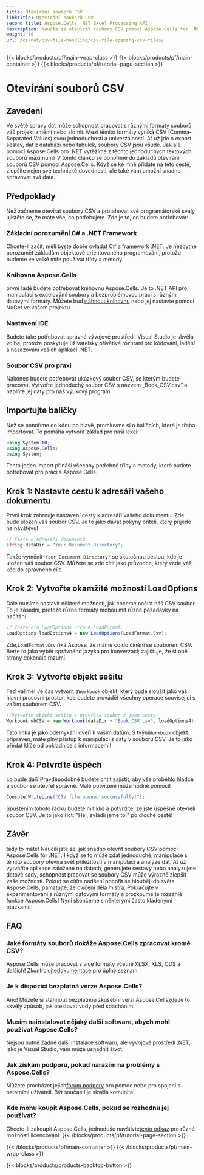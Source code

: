 ```yaml
---
title: Otevírání souborů CSV
linktitle: Otevírání souborů CSV
second_title: Aspose.Cells .NET Excel Processing API
description: Naučte se otevírat soubory CSV pomocí Aspose.Cells for .NET s naším komplexním průvodcem krok za krokem. Manipulace s kmenovými daty.
weight: 10
url: /cs/net/csv-file-handling/csv-file-opening-csv-files/
---
```


{{< blocks/products/pf/main-wrap-class >}}
{{< blocks/products/pf/main-container >}}
{{< blocks/products/pf/tutorial-page-section >}}

# Otevírání souborů CSV

## Zavedení
Ve světě správy dat může schopnost pracovat s různými formáty souborů váš projekt změnit nebo zlomit. Mezi těmito formáty vyniká CSV (Comma-Separated Values) svou jednoduchostí a univerzálností. Ať už jde o export sestav, dat z databází nebo tabulek, soubory CSV jsou všude. Jak ale pomocí Aspose.Cells pro .NET vytěžíme z těchto jednoduchých textových souborů maximum? V tomto článku se ponoříme do základů otevírání souborů CSV pomocí Aspose.Cells. Když se ke mně přidáte na této cestě, zlepšíte nejen své technické dovednosti, ale také vám umožní snadno spravovat svá data. 
## Předpoklady
Než začneme otevírat soubory CSV a protahovat své programátorské svaly, ujistěte se, že máte vše, co potřebujete. Zde je to, co budete potřebovat:
### Základní porozumění C# a .NET Framework
Chcete-li začít, měli byste dobře ovládat C# a framework .NET. Je nezbytné porozumět základům objektově orientovaného programování, protože budeme ve velké míře používat třídy a metody.
### Knihovna Aspose.Cells
 první řadě budete potřebovat knihovnu Aspose.Cells. Je to .NET API pro manipulaci s excelovými soubory a bezproblémovou práci s různými datovými formáty. Můžete buď[stáhnout knihovnu](https://releases.aspose.com/cells/net/) nebo jej nastavte pomocí NuGet ve vašem projektu.
### Nastavení IDE
Budete také potřebovat správné vývojové prostředí. Visual Studio je skvělá volba, protože poskytuje uživatelsky přívětivé rozhraní pro kódování, ladění a nasazování vašich aplikací .NET.
### Soubor CSV pro praxi
Nakonec budete potřebovat ukázkový soubor CSV, se kterým budete pracovat. Vytvořte jednoduchý soubor CSV s názvem „Book_CSV.csv“ a naplňte jej daty pro náš výukový program.
## Importujte balíčky
Než se ponoříme do kódu po hlavě, promluvme si o balíčcích, které je třeba importovat. To pomáhá vytvořit základ pro naši lekci:
```csharp
using System.IO;
using Aspose.Cells;
using System;
```
Tento jeden import přináší všechny potřebné třídy a metody, které budete potřebovat pro práci s Aspose.Cells.
## Krok 1: Nastavte cestu k adresáři vašeho dokumentu
První krok zahrnuje nastavení cesty k adresáři vašeho dokumentu. Zde bude uložen váš soubor CSV. Je to jako dávat pokyny příteli, který přijede na návštěvu!
```csharp
// Cesta k adresáři dokumentů.
string dataDir = "Your Document Directory";
```
 Takže vyměnit`"Your Document Directory"` se skutečnou cestou, kde je uložen váš soubor CSV. Můžete se zde cítit jako průvodce, který vede váš kód do správného cíle.
## Krok 2: Vytvořte okamžité možnosti LoadOptions
Dále musíme nastavit některé možnosti, jak chceme načíst náš CSV soubor. To je zásadní, protože různé formáty mohou mít různé požadavky na načítání. 
```csharp
// Instancia LoadOptions určené LoadFormat.
LoadOptions loadOptions4 = new LoadOptions(LoadFormat.Csv);
```
 Zde,`LoadFormat.Csv` říká Aspose, že máme co do činění se souborem CSV. Berte to jako výběr správného jazyka pro konverzaci; zajišťuje, že si obě strany dokonale rozumí.
## Krok 3: Vytvořte objekt sešitu
 Teď valíme! Je čas vytvořit a`Workbook` objekt, který bude sloužit jako váš hlavní pracovní prostor, kde budete provádět všechny operace související s vaším souborem CSV.
```csharp
//Vytvořte objekt sešitu a otevřete soubor z jeho cesty
Workbook wbCSV = new Workbook(dataDir + "Book_CSV.csv", loadOptions4);
```
 Tato linka je jako odemykání dveří k vašim datům. S tvým`Workbook` objekt připraven, máte plný přístup k manipulaci s daty v souboru CSV. Je to jako předat klíče od pokladnice s informacemi!
## Krok 4: Potvrďte úspěch
co bude dál? Pravděpodobně budete chtít zajistit, aby vše proběhlo hladce a soubor se otevřel správně. Malé potvrzení může hodně pomoci!
```csharp
Console.WriteLine("CSV file opened successfully!");
```
Spuštěním tohoto řádku budete mít klid a potvrdíte, že jste úspěšně otevřeli soubor CSV. Je to jako říct: "Hej, zvládli jsme to!" po dlouhé cestě!
## Závěr
tady to máte! Naučili jste se, jak snadno otevřít soubory CSV pomocí Aspose.Cells for .NET. I když se to může zdát jednoduché, manipulace s těmito soubory otevírá svět příležitostí v manipulaci a analýze dat. Ať už vytváříte aplikace založené na datech, generujete sestavy nebo analyzujete datové sady, schopnost pracovat se soubory CSV může výrazně zlepšit vaše možnosti. 
Pokud se cítíte nadšení ponořit se hlouběji do světa Aspose.Cells, pamatujte, že cvičení dělá mistra. Pokračujte v experimentování s různými datovými formáty a prozkoumejte rozsáhlé funkce Aspose.Cells! Nyní skončeme s některými často kladenými otázkami.
## FAQ
### Jaké formáty souborů dokáže Aspose.Cells zpracovat kromě CSV?
 Aspose.Cells může pracovat s více formáty včetně XLSX, XLS, ODS a dalších! Zkontrolujte[dokumentace](https://reference.aspose.com/cells/net/) pro úplný seznam.
### Je k dispozici bezplatná verze Aspose.Cells?
 Ano! Můžete si stáhnout bezplatnou zkušební verzi Aspose.Cells[zde](https://releases.aspose.com/)Je to skvělý způsob, jak otestovat vody před spácháním.
### Musím nainstalovat nějaký další software, abych mohl používat Aspose.Cells?
Nejsou nutné žádné další instalace softwaru, ale vývojové prostředí .NET, jako je Visual Studio, vám může usnadnit život.
### Jak získám podporu, pokud narazím na problémy s Aspose.Cells?
 Můžete procházet jejich[fórum podpory](https://forum.aspose.com/c/cells/9) pro pomoc nebo pro spojení s ostatními uživateli. Být součástí je skvělá komunita!
### Kde mohu koupit Aspose.Cells, pokud se rozhodnu jej používat?
 Chcete-li zakoupit Aspose.Cells, jednoduše navštivte[tento odkaz](https://purchase.aspose.com/buy) pro různé možnosti licencování.
{{< /blocks/products/pf/tutorial-page-section >}}

{{< /blocks/products/pf/main-container >}}
{{< /blocks/products/pf/main-wrap-class >}}

{{< blocks/products/products-backtop-button >}}

